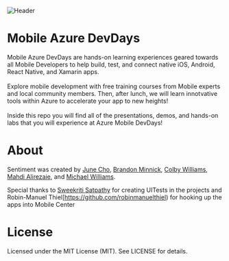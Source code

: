 ![Header](https://github.com/jCho23/MobileAzureDevDays/blob/master/_Resources/Images/Header.gif)

# Mobile Azure DevDays
Mobile Azure DevDays are hands-on learning experiences geared towards all Mobile Developers to help build, test, and connect native iOS, Android, React Native, and Xamarin apps.
<br>
<br>
Explore mobile development with free training courses from Mobile experts and local community members. 
Then, after lunch, we will learn innotvative tools within Azure to accelerate your app to new heights! 
<br>
<br>
Inside this repo you will find all of the presentations, demos, and hands-on labs that you will experience at Azure Mobile DevDays!

# About
Sentiment was created by [June Cho](https://github.com/jCho23), [Brandon Minnick](https://github.com/brminnick), [Colby Williams](https://github.com/colbylwilliams), [Mahdi Alirezaie](https://github.com/malirezai), and [Michael Williams](https://github.com/flusharcade).

Special thanks to [Sweekriti Satpathy](https://github.com/Sweekriti91) for creating UITests in the projects and Robin-Manuel Thiel[https://github.com/robinmanuelthiel) for hooking up the apps into Mobile Center

# License 
Licensed under the MIT License (MIT). See LICENSE for details.
